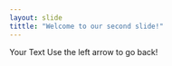 ```yaml
---
layout: slide
tittle: "Welcome to our second slide!"
---
```

Your Text 
Use the left arrow to go back!
